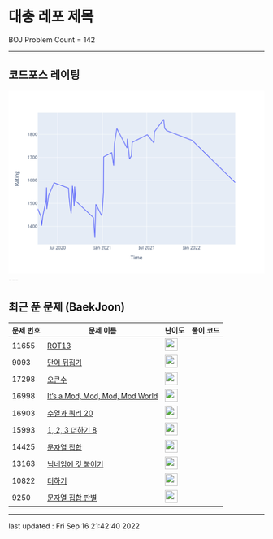 # 대충 레포 제목

BOJ Problem Count = 142

---

## 코드포스 레이팅
[![Rating Graph](./cfStats.svg)](https://github.com/ingyu1008/Algorithm-Problem-Solving/blob/master/cfStats.html)---

## 최근 푼 문제 (BaekJoon)
| 문제 번호 | 문제 이름 | 난이도 | 풀이 코드 |
| --- | --- | --- | --- |
| 11655 | [ROT13](https://www.acmicpc.net/problem/11655) | <img height="25px" width="25px=" src="https://static.solved.ac/tier_small/5.svg"/> |  |
| 9093 | [단어 뒤집기](https://www.acmicpc.net/problem/9093) | <img height="25px" width="25px=" src="https://static.solved.ac/tier_small/5.svg"/> |  |
| 17298 | [오큰수](https://www.acmicpc.net/problem/17298) | <img height="25px" width="25px=" src="https://static.solved.ac/tier_small/12.svg"/> |  |
| 16998 | [It’s a Mod, Mod, Mod, Mod World](https://www.acmicpc.net/problem/16998) | <img height="25px" width="25px=" src="https://static.solved.ac/tier_small/22.svg"/> |  |
| 16903 | [수열과 쿼리 20](https://www.acmicpc.net/problem/16903) | <img height="25px" width="25px=" src="https://static.solved.ac/tier_small/18.svg"/> |  |
| 15993 | [1, 2, 3 더하기 8](https://www.acmicpc.net/problem/15993) | <img height="25px" width="25px=" src="https://static.solved.ac/tier_small/10.svg"/> |  |
| 14425 | [문자열 집합](https://www.acmicpc.net/problem/14425) | <img height="25px" width="25px=" src="https://static.solved.ac/tier_small/8.svg"/> |  |
| 13163 | [닉네임에 갓 붙이기](https://www.acmicpc.net/problem/13163) | <img height="25px" width="25px=" src="https://static.solved.ac/tier_small/4.svg"/> |  |
| 10822 | [더하기](https://www.acmicpc.net/problem/10822) | <img height="25px" width="25px=" src="https://static.solved.ac/tier_small/4.svg"/> |  |
| 9250 | [문자열 집합 판별](https://www.acmicpc.net/problem/9250) | <img height="25px" width="25px=" src="https://static.solved.ac/tier_small/19.svg"/> |  |


---

last updated : Fri Sep 16 21:42:40 2022

